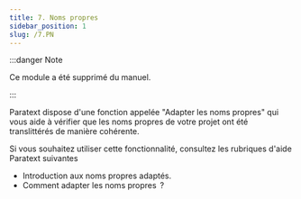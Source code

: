 ```yaml
---
title: 7. Noms propres
sidebar_position: 1
slug: /7.PN
---
```


:::danger Note

Ce module a été supprimé du manuel.

:::

Paratext dispose d'une fonction appelée "Adapter les noms propres" qui vous aide à vérifier que les noms propres de votre projet ont été translittérés de manière cohérente.

Si vous souhaitez utiliser cette fonctionnalité, consultez les rubriques d'aide Paratext suivantes

- Introduction aux noms propres adaptés.
- Comment adapter les noms propres  ?
